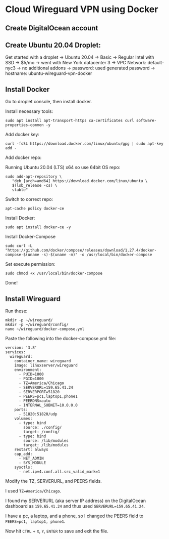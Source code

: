 # Cloud Wireguard VPN using Docker

## Create DigitalOcean account

## Create Ubuntu 20.04 Droplet: 

Get started with a droplet -> Ubuntu 20.04 -> Basic -> Regular Intel with SSD -> $5/mo -> went with New York datacenter 3 -> VPC Network: default-nyc3 -> no additional addons -> password: used generated password -> hostname: ubuntu-wireguard-vpn-docker

## Install Docker

Go to droplet console, then install docker.

Install necessary tools:

```
sudo apt install apt-transport-https ca-certificates curl software-properties-common -y
```

Add docker key:

```
curl -fsSL https://download.docker.com/linux/ubuntu/gpg | sudo apt-key add -
```

Add docker repo:

Running Ubuntu 20.04 (LTS) x64 so use 64bit OS repo:

```
sudo add-apt-repository \
   "deb [arch=amd64] https://download.docker.com/linux/ubuntu \
   $(lsb_release -cs) \
   stable"
```

Switch to correct repo:

```
apt-cache policy docker-ce
```

Install Docker:

```
sudo apt install docker-ce -y
```

Install Docker-Compose

```
sudo curl -L "https://github.com/docker/compose/releases/download/1.27.4/docker-compose-$(uname -s)-$(uname -m)" -o /usr/local/bin/docker-compose
```

Set execute permission:

```
sudo chmod +x /usr/local/bin/docker-compose
```

Done!

## Install Wireguard

Run these:

```
mkdir -p ~/wireguard/
mkdir -p ~/wireguard/config/
nano ~/wireguard/docker-compose.yml
```

Paste the following into the docker-compose.yml file:

```
version: '3.8'
services:
  wireguard:
    container_name: wireguard
    image: linuxserver/wireguard
    environment:
      - PUID=1000
      - PGID=1000
      - TZ=America/Chicago
      - SERVERURL=159.65.41.24
      - SERVERPORT=51820
      - PEERS=pc1,laptop1,phone1
      - PEERDNS=auto
      - INTERNAL_SUBNET=10.0.0.0
    ports:
      - 51820:51820/udp
    volumes:
      - type: bind
        source: ./config/
        target: /config/
      - type: bind
        source: /lib/modules
        target: /lib/modules
    restart: always
    cap_add:
      - NET_ADMIN
      - SYS_MODULE
    sysctls:
      - net.ipv4.conf.all.src_valid_mark=1
```

Modify the TZ, SERVERURL, and PEERS fields.

I used `TZ=America/Chicago`.

I found my SERVERURL (aka server IP address) on the DigitalOcean dashboard as `159.65.41.24` and thus used `SERVERURL=159.65.41.24`.

I have a pc, a laptop, and a phone, so I changed the PEERS field to `PEERS=pc1, laptop1, phone1`.

Now hit `CTRL` + `X`, `Y`, `ENTER` to save and exit the file.
